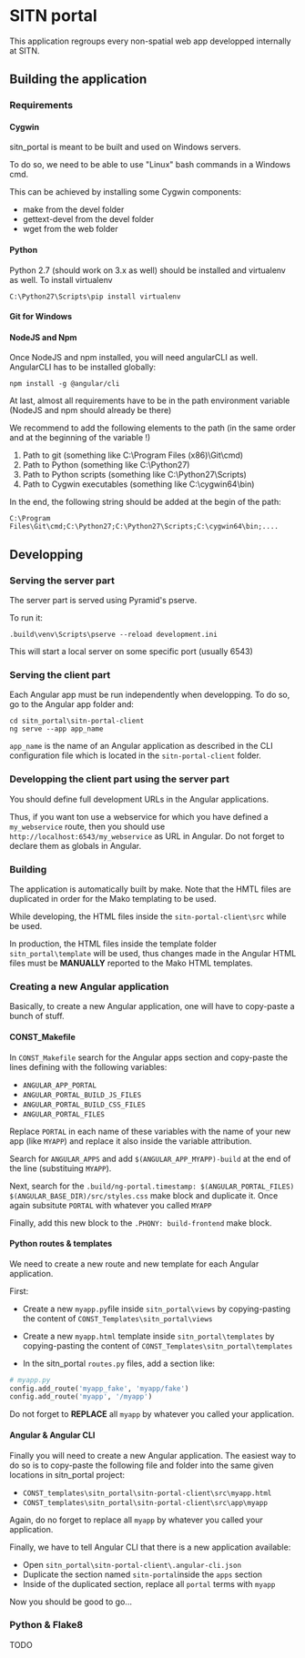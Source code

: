 # SITN portal

This application regroups every non-spatial web app developped
internally at SITN.

## Building the application

### Requirements

#### Cygwin

sitn_portal is meant to be built and used on Windows servers.

To do so, we need to be able to use "Linux" bash commands in a Windows cmd.

This can be achieved by installing some Cygwin components:

- make from the devel folder
- gettext-devel from the devel folder
- wget from the web folder

#### Python

Python 2.7 (should work on 3.x as well) should be installed and virtualenv as well.
To install virtualenv

    C:\Python27\Scripts\pip install virtualenv

#### Git for Windows
#### NodeJS and Npm

Once NodeJS and npm installed, you will need angularCLI as well. AngularCLI
has to be installed globally:

    npm install -g @angular/cli

At last, almost all requirements have to be in the path environment variable
(NodeJS and npm should already be there)

We recommend to add the following elements to the path (in the same order
and at the beginning of the variable !)

1. Path to git (something like C:\Program Files (x86)\Git\cmd)
2. Path to Python (something like C:\Python27)
3. Path to Python scripts (something like C:\Python27\Scripts)
4. Path to Cygwin executables (something like C:\cygwin64\bin)

In the end, the following string should be added at the begin of the path:

    C:\Program Files\Git\cmd;C:\Python27;C:\Python27\Scripts;C:\cygwin64\bin;....

## Developping

### Serving the server part

The server part is served using Pyramid's pserve.

To run it:

    .build\venv\Scripts\pserve --reload development.ini

This will start a local server on some specific port (usually 6543)

### Serving the client part

Each Angular app must be run independently when developping. To do so, go
to the Angular app folder and:

    cd sitn_portal\sitn-portal-client
    ng serve --app app_name

`app_name` is the name of an Angular application as described in the CLI
configuration file which is located in the `sitn-portal-client` folder.

### Developping the client part using the server part

You should define full development URLs in the Angular applications.

Thus, if you want ton use a webservice for which you have defined a
`my_webservice` route, then you should use
`http://localhost:6543/my_webservice` as URL in Angular. Do not forget
to declare them as globals in Angular.

### Building

The application is automatically built by make. Note that the HMTL files are
duplicated in order for the Mako templating to be used.

While developing, the HTML files inside the `sitn-portal-client\src` while
be used.

In production, the HTML files inside the template folder `sitn_portal\template`
will be used, thus changes made in the Angular HTML files must be **MANUALLY**
reported to the Mako HTML templates.

### Creating a new Angular application

Basically, to create a new Angular application, one will have to copy-paste
a bunch of stuff.

#### CONST_Makefile

In `CONST_Makefile` search for the Angular apps section and copy-paste
the lines defining with the following variables:

* `ANGULAR_APP_PORTAL`
* `ANGULAR_PORTAL_BUILD_JS_FILES`
* `ANGULAR_PORTAL_BUILD_CSS_FILES`
* `ANGULAR_PORTAL_FILES`

Replace `PORTAL` in each name of these variables with the name of your new
app (like `MYAPP`) and replace it also inside the variable attribution.

Search for `ANGULAR_APPS` and add `$(ANGULAR_APP_MYAPP)-build` at the
end of the line (substituing `MYAPP`).

Next, search for the `.build/ng-portal.timestamp: $(ANGULAR_PORTAL_FILES) $(ANGULAR_BASE_DIR)/src/styles.css`
make block and duplicate it. Once again subsitute `PORTAL` with whatever you
called `MYAPP`

Finally, add this new block to the `.PHONY: build-frontend` make block.

#### Python routes & templates

We need to create a new route and new template for each Angular application.

First:
* Create a new `myapp.py`file inside `sitn_portal\views` by copying-pasting
the content of `CONST_Templates\sitn_portal\views`

* Create a new `myapp.html` template inside `sitn_portal\templates` by copying-pasting
the content of `CONST_Templates\sitn_portal\templates`

* In the sitn_portal `routes.py` files, add a section like:

```python
# myapp.py
config.add_route('myapp_fake', 'myapp/fake')
config.add_route('myapp', '/myapp')

```

Do not forget to **REPLACE** all `myapp` by whatever you called your application.

#### Angular & Angular CLI

Finally you will need to create a new Angular application. The easiest way to do so is to
copy-paste the following file and folder into the same given locations in sitn_portal
project:
* `CONST_templates\sitn_portal\sitn-portal-client\src\myapp.html`
* `CONST_templates\sitn_portal\sitn-portal-client\src\app\myapp`

Again, do no forget to replace all `myapp` by whatever you called your application.

Finally, we have to tell Angular CLI that there is a new application available:
* Open `sitn_portal\sitn-portal-client\.angular-cli.json`
* Duplicate the section named `sitn-portal`inside the `apps` section
* Inside of the duplicated section, replace all `portal` terms with `myapp`

Now you should be good to go...

### Python & Flake8

TODO